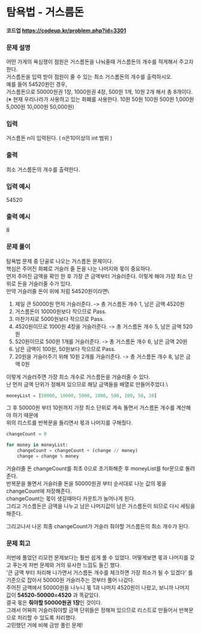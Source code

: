 # 탐욕법 - 거스름돈
#### 코드업 https://codeup.kr/problem.php?id=3301

### 문제 설명    
어떤 가게의 욕심쟁이 점원은 거스름돈을 나눠줄때 거스름돈의 개수를 적게해서 주고자 한다.\
거스름돈을 입력 받아 점원이 줄 수 있는 최소 거스름돈의 개수를 출력하시오.\
예를 들어 54520원인 경우,\
거스름돈으로 50000원권 1장, 1000원권 4장, 500원 1개, 10원 2개 해서 총 8개이다.\
(※ 현재 우리나라가 사용하고 있는 화폐를 사용한다. 10원 50원 100원 500원 1,000원 5,000원 10,000원 50,000원)

### 입력
거스름돈 n이 입력된다. ( n은10이상의  int 범위 )

### 출력
최소 거스름돈의 개수를 출력한다.

### 입력 예시   
54520

### 출력 예시
8

### 문제 풀이
탐욕법 문제 중 단골로 나오는 거스름돈 문제이다.\
핵심은 주어진 화폐로 거슬러 줄 돈을 나눈 나머지와 몫이 중요하다.\
먼저 주어진 금액을 확인 한 후 가장 큰 금액부터 거슬러준다. 이렇게 해야 가장 최소 단위로 돈을 거슬러줄 수가 있다.\
만약 거슬러줄 돈이 위에 처럼 54520원이라면\
1) 제일 큰 50000원 먼저 거슬러준다. -> 총 거스름돈 개수 1, 남은 금액 4520원
2) 거스름돈이 10000원보다 작으므로 Pass. 
3) 마찬가지로 5000원보다 작으므로 Pass. 
4) 4520원이므로 1000원 4장을 거슬러준다. -> 총 거스름돈 개수 5, 남은 금액 520원
5) 520원이므로 500원 1개를 거슬러준다. -> 총 거스름돈 개수 6, 남은 금액 20원
6) 남은 금액이 100원, 50원보다 작으므로 Pass. 
7) 20원을 거슬러주기 위해 10원 2개를 거슬러준다. -> 총 거스름돈 개수 8, 남은 금액 0원

이렇게 거슬러주면 가장 최소 개수로 거스름돈을 거슬러줄 수 있다.\
난 먼저 금액 단위가 정해져 있으므로 해당 금액들을 배열로 만들어주었다.\
```python
moneyList = [50000, 10000, 5000, 1000, 500, 100, 50, 10]
```
그 후 50000원 부터 10원까지 가장 최소 단위로 계속 돌면서 거스름돈 개수를 계산해야 하기 때문에\
위의 리스트를 반복문을 돌리면서 몫과 나머지를 구해줬다.
```python
changeCount = 0

for money in moneyList:
    changeCount = changeCount + (change // money)
    change = change % money
```
거슬러줄 돈 changeCount를 최초 0으로 초기화해준 후 moneyList를 for문으로 돌려준다.\
반복문을 돌면서 거슬러줄 돈을 50000원권 부터 순서대로 나눈 값의 몫을 changeCount에 저장해준다.\
changeCount는 몫이 생길때마다 카운트가 늘어나게 된다.\
그리고 거스름돈은 금액을 나누고 남은 나머지값이 남은 거스름돈이 되므로 다시 세팅을 해준다.

그리고나서 나온 최종 changeCount가 거슬러 줘야할 거스름돈의 최소 개수가 된다.

### 문제 회고
저번에 풀었던 리모컨 문제보다는 훨씬 쉽게 풀 수 있었다. 어떻게보면 몫과 나머지를 갖고 푸는게 저번 문제와 거의 유사한 느낌도 들긴 했다.\
'큰 금액 부터 처리해 나가면서 거스름돈 개수를 체크하면 가장 최소가 될 수 있겠다' 를 기준으로 잡아서 50000원 거슬러주는 것부터 풀어 나갔다.\
주어진 금액에서 50000원을 나누니 몫 1과 나머지 4520원이 나왔고, 보니까 나머지 값이 **54520-50000=4520** 과 똑같았다.\
결국 몫은 **줘야할 50000원권 1장**인 것이다.\
그래서 어짜피 거슬러줘야할 금액 단위들은 정해져 있으므로 리스트로 만들어서 반복문으로 처리할 수 있도록 처리했다.\
고민했던 거에 비해 금방 풀린 문제!